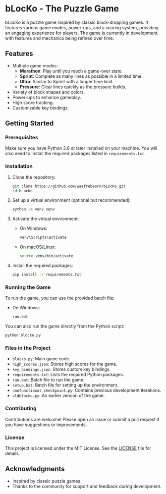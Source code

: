 # bLocKo - The Puzzle Game

bLocKo is a puzzle game inspired by classic block-dropping games. It features various game modes, power-ups, and a scoring system, providing an engaging experience for players. The game is currently in development, with features and mechanics being refined over time.

## Features

- Multiple game modes:
  - **Marathon**: Play until you reach a game-over state.
  - **Sprint**: Complete as many lines as possible in a limited time.
  - **Ultra**: Similar to Sprint with a longer time limit.
  - **Pressure**: Clear lines quickly as the pressure builds.
- Variety of block shapes and colors.
- Power-ups to enhance gameplay.
- High score tracking.
- Customizable key bindings.

## Getting Started

### Prerequisites

Make sure you have Python 3.6 or later installed on your machine. You will also need to install the required packages listed in `requirements.txt`.

### Installation

1. Clone the repository:

   ```bash
   git clone https://github.com/waefrebeorn/bLocKo.git
   cd bLocKo
   ```

2. Set up a virtual environment (optional but recommended):

   ```bash
   python -m venv venv
   ```

3. Activate the virtual environment:

   - On Windows:

     ```bash
     venv\Scripts\activate
     ```

   - On macOS/Linux:

     ```bash
     source venv/bin/activate
     ```

4. Install the required packages:

   ```bash
   pip install -r requirements.txt
   ```

### Running the Game

To run the game, you can use the provided batch file:

- On Windows:

  ```bash
  run.bat
  ```

You can also run the game directly from the Python script:

```bash
python blocko.py
```

### Files in the Project

- `blocko.py`: Main game code.
- `high_scores.json`: Stores high scores for the game.
- `key_bindings.json`: Stores custom key bindings.
- `requirements.txt`: Lists the required Python packages.
- `run.bat`: Batch file to run the game.
- `setup.bat`: Batch file for setting up the environment.
- `nonfunctional checkpoint.py`: Contains previous development iterations.
- `oldblocko.py`: An earlier version of the game.

### Contributing

Contributions are welcome! Please open an issue or submit a pull request if you have suggestions or improvements.

### License

This project is licensed under the MIT License. See the [LICENSE](LICENSE) file for details.

## Acknowledgments

- Inspired by classic puzzle games.
- Thanks to the community for support and feedback during development.
